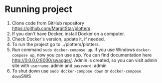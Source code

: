 # Running project

1. Clone code from GitHub repository https://github.com/MargitStar/plotters
2. If you don't have Docker, install Docker on a computer.
3. Check Docker's version, update it, if needed.
4. To run the project go to ../plotters/plotters.
5. Run command `sudo docker-compose up`. if you use Windows `docker-compose up`, now you can use app. You can find
   documentation here http://0.0.0.0:8000/swagger/. Admin is created, so you can visit admin site
   with `username`: admin and `password`: admin
6. To shut down use `sudo docker-compose down` or `docker-compose down`SWS
